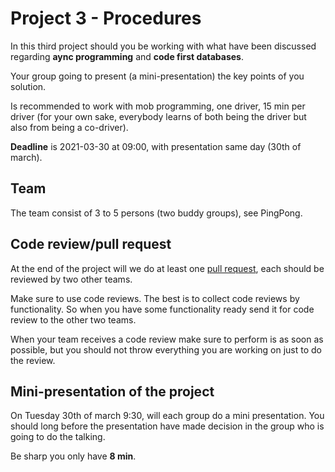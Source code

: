 # Project 3 - Procedures
In this third project should you be working with what have been discussed regarding **aync programming** and **code first databases**.

Your group going to present (a mini-presentation) the key points of you solution. 

Is recommended to work with mob programming, one driver, 15 min per driver (for your own sake, everybody learns of both being the driver but also from being a co-driver).

**Deadline** is 2021-03-30 at 09:00, with presentation same day (30th of march).

## Team

The team consist of 3 to 5 persons (two buddy groups), see PingPong.

## Code review/pull request

At the end of the project will we do at least one [pull request](https://lab.github.com/githubtraining/reviewing-pull-requests), each should be reviewed by two other teams.

Make sure to use code reviews. The best is to collect code reviews by functionality. So when you have some functionality ready send it for code review to the other two teams.

When your team receives a code review make sure to perform is as soon as possible, but you should not throw everything you are working on just to do the review.

## Mini-presentation of the project

On Tuesday 30th of march 9:30, will each group do a mini presentation. You should long before the presentation have made decision in the group who is going to do the talking.

Be sharp you only have **8 min**.



